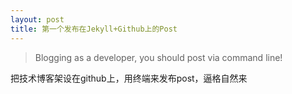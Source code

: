 ```yaml
---
layout: post
title: 第一个发布在Jekyll+Github上的Post
---
```



> Blogging as a developer, you should post via command line!

把技术博客架设在github上，用终端来发布post，逼格自然来
